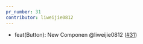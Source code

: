 ```yaml
---
pr_number: 31
contributor: liweijie0812
---
```


- feat(Button): New Componen @liweijie0812 ([#31](https://github.com/liweijie0812/test-mono-log/pull/31))
